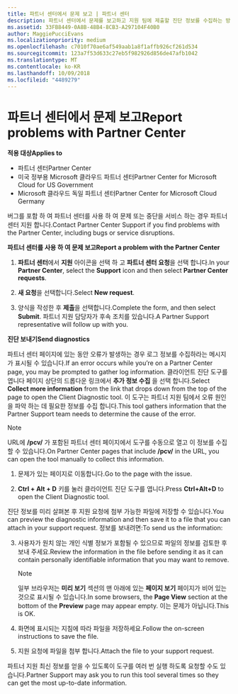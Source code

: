 ```yaml
---
title: 파트너 센터에서 문제 보고 | 파트너 센터
description: 파트너 센터에서 문제를 보고하고 지원 팀에 제출할 진단 정보를 수집하는 방법
ms.assetid: 33FB8449-0A8B-48B4-8CB3-A297104F40B0
author: MaggiePucciEvans
ms.localizationpriority: medium
ms.openlocfilehash: c7010f70ae6af549aab1a8f1affb926cf261d534
ms.sourcegitcommit: 123a7f53d633c27eb5f982926d856de47afb1042
ms.translationtype: MT
ms.contentlocale: ko-KR
ms.lasthandoff: 10/09/2018
ms.locfileid: "4489279"
---
```

# <a name="report-problems-with-partner-center"></a><span data-ttu-id="93db2-103">파트너 센터에서 문제 보고</span><span class="sxs-lookup"><span data-stu-id="93db2-103">Report problems with Partner Center</span></span>

**<span data-ttu-id="93db2-104">적용 대상</span><span class="sxs-lookup"><span data-stu-id="93db2-104">Applies to</span></span>**

-  <span data-ttu-id="93db2-105">파트너 센터</span><span class="sxs-lookup"><span data-stu-id="93db2-105">Partner Center</span></span>
-  <span data-ttu-id="93db2-106">미국 정부용 Microsoft 클라우드 파트너 센터</span><span class="sxs-lookup"><span data-stu-id="93db2-106">Partner Center for Microsoft Cloud for US Government</span></span>
-  <span data-ttu-id="93db2-107">Microsoft 클라우드 독일 파트너 센터</span><span class="sxs-lookup"><span data-stu-id="93db2-107">Partner Center for Microsoft Cloud Germany</span></span>

<span data-ttu-id="93db2-108">버그를 포함 하 여 파트너 센터를 사용 하 여 문제 또는 중단을 서비스 하는 경우 파트너 센터 지원 합니다.</span><span class="sxs-lookup"><span data-stu-id="93db2-108">Contact Partner Center Support if you find problems with the Partner Center, including bugs or service disruptions.</span></span>

**<span data-ttu-id="93db2-109">파트너 센터를 사용 하 여 문제 보고</span><span class="sxs-lookup"><span data-stu-id="93db2-109">Report a problem with the Partner Center</span></span>**

1.  <span data-ttu-id="93db2-110">**파트너 센터**에서 **지원** 아이콘을 선택 하 고 **파트너 센터 요청**을 선택 합니다.</span><span class="sxs-lookup"><span data-stu-id="93db2-110">In your **Partner Center**, select the **Support** icon and then select **Partner Center requests**.</span></span>

2.  <span data-ttu-id="93db2-111">**새 요청**을 선택합니다.</span><span class="sxs-lookup"><span data-stu-id="93db2-111">Select **New request**.</span></span>

3.  <span data-ttu-id="93db2-112">양식을 작성한 후 **제출**을 선택합니다.</span><span class="sxs-lookup"><span data-stu-id="93db2-112">Complete the form, and then select **Submit**.</span></span> <span data-ttu-id="93db2-113">파트너 지원 담당자가 후속 조치를 있습니다.</span><span class="sxs-lookup"><span data-stu-id="93db2-113">A Partner Support representative will follow up with you.</span></span>

**<span data-ttu-id="93db2-114">진단 보내기</span><span class="sxs-lookup"><span data-stu-id="93db2-114">Send diagnostics</span></span>**

<span data-ttu-id="93db2-115">파트너 센터 페이지에 있는 동안 오류가 발생하는 경우 로그 정보를 수집하라는 메시지가 표시될 수 있습니다.</span><span class="sxs-lookup"><span data-stu-id="93db2-115">If an error occurs while you’re on a Partner Center page, you may be prompted to gather log information.</span></span> <span data-ttu-id="93db2-116">클라이언트 진단 도구를 엽니다 페이지 상단의 드롭다운 링크에서 **추가 정보 수집** 을 선택 합니다.</span><span class="sxs-lookup"><span data-stu-id="93db2-116">Select **Collect more information** from the link that drops down from the top of the page to open the Client Diagnostic tool.</span></span> <span data-ttu-id="93db2-117">이 도구는 파트너 지원 팀에서 오류 원인을 파악 하는 데 필요한 정보를 수집 합니다.</span><span class="sxs-lookup"><span data-stu-id="93db2-117">This tool gathers information that the Partner Support team needs to determine the cause of the error.</span></span> 

>[!NOTE]
><span data-ttu-id="93db2-118">URL에 **/pcv/** 가 포함된 파트너 센터 페이지에서 도구를 수동으로 열고 이 정보를 수집할 수 있습니다.</span><span class="sxs-lookup"><span data-stu-id="93db2-118">On Partner Center pages that include **/pcv/** in the URL, you can open the tool manually to collect this information.</span></span>

1.  <span data-ttu-id="93db2-119">문제가 있는 페이지로 이동합니다.</span><span class="sxs-lookup"><span data-stu-id="93db2-119">Go to the page with the issue.</span></span>

2.  <span data-ttu-id="93db2-120">**Ctrl + Alt + D** 키를 눌러 클라이언트 진단 도구를 엽니다.</span><span class="sxs-lookup"><span data-stu-id="93db2-120">Press **Ctrl+Alt+D** to open the Client Diagnostic tool.</span></span>

<span data-ttu-id="93db2-121">진단 정보를 미리 살펴본 후 지원 요청에 첨부 가능한 파일에 저장할 수 있습니다.</span><span class="sxs-lookup"><span data-stu-id="93db2-121">You can preview the diagnostic information and then save it to a file that you can attach in your support request.</span></span> <span data-ttu-id="93db2-122">정보를 보내려면:</span><span class="sxs-lookup"><span data-stu-id="93db2-122">To send us the information:</span></span>

3.  <span data-ttu-id="93db2-123">사용자가 원치 않는 개인 식별 정보가 포함될 수 있으므로 파일의 정보를 검토한 후 보내 주세요.</span><span class="sxs-lookup"><span data-stu-id="93db2-123">Review the information in the file before sending it as it can contain personally identifiable information that you may want to remove.</span></span> 

    >[!NOTE]
    ><span data-ttu-id="93db2-124">일부 브라우저는 **미리 보기** 섹션의 맨 아래에 있는 **페이지 보기** 페이지가 비어 있는 것으로 표시될 수 있습니다.</span><span class="sxs-lookup"><span data-stu-id="93db2-124">In some browsers, the **Page View** section at the bottom of the **Preview** page may appear empty.</span></span> <span data-ttu-id="93db2-125">이는 문제가 아닙니다.</span><span class="sxs-lookup"><span data-stu-id="93db2-125">This is OK.</span></span>

4.  <span data-ttu-id="93db2-126">화면에 표시되는 지침에 따라 파일을 저장하세요.</span><span class="sxs-lookup"><span data-stu-id="93db2-126">Follow the on-screen instructions to save the file.</span></span>

5.  <span data-ttu-id="93db2-127">지원 요청에 파일을 첨부 합니다.</span><span class="sxs-lookup"><span data-stu-id="93db2-127">Attach the file to your support request.</span></span>

<span data-ttu-id="93db2-128">파트너 지원 최신 정보를 얻을 수 있도록이 도구를 여러 번 실행 하도록 요청할 수도 있습니다.</span><span class="sxs-lookup"><span data-stu-id="93db2-128">Partner Support may ask you to run this tool several times so they can get the most up-to-date information.</span></span>

